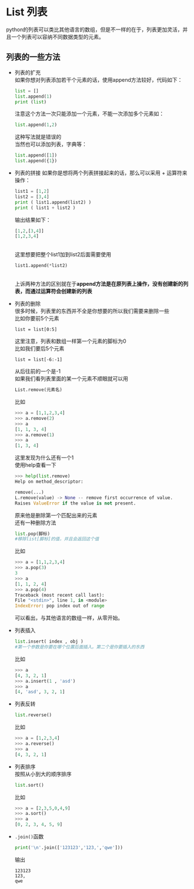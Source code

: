 # List 列表
python的列表可以类比其他语言的数组，但是不一样的在于，列表更加灵活，并且一个列表可以容纳不同数据类型的元素。
## 列表的一些方法

* 列表的扩充
</br>如果你想对列表添加若干个元素的话，使用append方法较好，代码如下：
    ```python
    list = []
    list.append(1)
    print (list)
    ```
    注意这个方法一次只能添加一个元素，不能一次添加多个元素如：
    ```python
    list.append(1,2)
    ```
    这种写法就是错误的
</br>当然也可以添加列表，字典等：
    ```python
    list.append([1])
    list.append({1})
    ```
* 列表的拼接
    如果你是想将两个列表拼接起来的话，那么可以采用 + 运算符来操作：
    ```python
    list1 = [1,2]
    list2 = [3,4]
    print ( list1.append(list2) )
    print ( list1 + list2 )
    ```
    输出结果如下：
    ```python
    [1,2,[3,4]]
    [1,2,3,4]
    ```
    </br>这里想要把整个list1加到list2后面需要使用
    ```python
    list1.append(*list2)
    ```

    </br>上诉两种方法的区别就在于**append方法是在原列表上操作，没有创建新的列表，而通过运算符会创建新的列表**

* 列表的删除
    </br>很多时候，列表里的东西并不全是你想要的所以我们需要来删除一些
    </br>比如你要前5个元素
    ```pyhton
    list = list[0:5] 
    ```
    这里注意，列表和数组一样第一个元素的脚标为0
    </br>比如我们要后5个元素
    ```pyhton
    list = list[-6:-1]
    ```
    从后往前的一个是-1
    </br>如果我们看列表里面的某一个元素不顺眼就可以用
    ```python
    List.remove(元素名)
    ```
    比如
    ```python
    >>> a = [1,1,2,3,4]
    >>> a.remove(2)
    >>> a
    [1, 1, 3, 4]
    >>> a.remove(1)
    >>> a
    [1, 3, 4]
    ```
    这里发现为什么还有一个1
    </br>使用help查看一下
    ```python
    >>> help(list.remove)
    Help on method_descriptor:

    remove(...)
    L.remove(value) -> None -- remove first occurrence of value.
    Raises ValueError if the value is not present.
    ```
    原来他是删除第一个匹配出来的元素
    </br>还有一种删除方法
    ```python
    list.pop(脚标)
    #移除list[脚标]的值，并且会返回这个值
    ```
    比如
    ```python
    >>> a = [1,1,2,3,4]
    >>> a.pop(3)
    3
    >>> a
    [1, 1, 2, 4]
    >>> a.pop(4)
    Traceback (most recent call last):
    File "<stdin>", line 1, in <module>
    IndexError: pop index out of range
    ```
    可以看出，与其他语言的数组一样，从零开始。
* 列表插入
    ```python
    list.insert( index , obj )
    #第一个参数是你要在哪个位置后面插入。第二个是你要插入的东西
    ```
    比如
    ```python
    >>> a
    [4, 3, 2, 1]
    >>> a.insert(1 , 'asd')
    >>> a
    [4, 'asd', 3, 2, 1]
    ```
* 列表反转
    ```python
    list.reverse()
    ```
    比如
    ```python
    >>> a = [1,2,3,4]
    >>> a.reverse()
    >>> a
    [4, 3, 2, 1]
    ```
* 列表排序
    </br>按照从小到大的顺序排序
    ```python
    list.sort()
    ```
    比如
    ```python
    >>> a = [2,3,5,0,4,9]
    >>> a.sort()
    >>> a
    [0, 2, 3, 4, 5, 9]
    ```
* ```.join()```函数
    ```python
    print('\n'.join(['123123','123,','qwe']))
    ```
    输出
    ```
    123123
    123,
    qwe
    ```